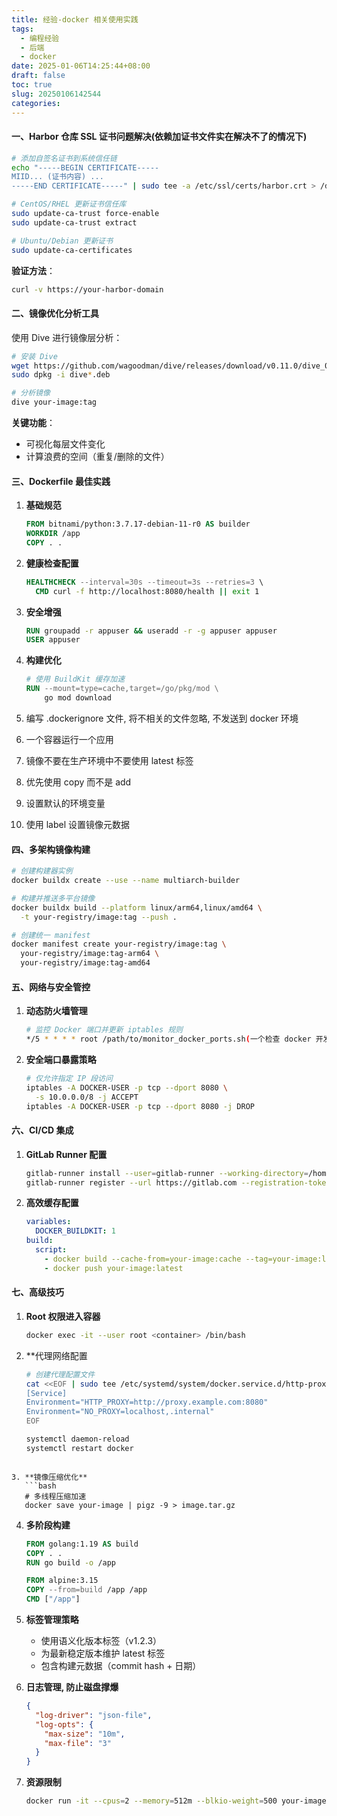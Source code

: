 ```yaml
---
title: 经验-docker 相关使用实践
tags:
  - 编程经验
  - 后端
  - docker
date: 2025-01-06T14:25:44+08:00
draft: false
toc: true
slug: 20250106142544
categories:
---
```


#### 一、Harbor 仓库 SSL 证书问题解决(依赖加证书文件实在解决不了的情况下)
```bash
# 添加自签名证书到系统信任链
echo "-----BEGIN CERTIFICATE-----
MIID... (证书内容) ...
-----END CERTIFICATE-----" | sudo tee -a /etc/ssl/certs/harbor.crt > /dev/null

# CentOS/RHEL 更新证书信任库
sudo update-ca-trust force-enable
sudo update-ca-trust extract

# Ubuntu/Debian 更新证书
sudo update-ca-certificates
```

**验证方法**：
```bash
curl -v https://your-harbor-domain
```

#### 二、镜像优化分析工具
使用 Dive 进行镜像层分析：
```bash
# 安装 Dive
wget https://github.com/wagoodman/dive/releases/download/v0.11.0/dive_0.11.0_linux_amd64.deb
sudo dpkg -i dive*.deb

# 分析镜像
dive your-image:tag
```

**关键功能**：
- 可视化每层文件变化
- 计算浪费的空间（重复/删除的文件）

#### 三、Dockerfile 最佳实践

1. **基础规范**
   ```dockerfile
   FROM bitnami/python:3.7.17-debian-11-r0 AS builder
   WORKDIR /app
   COPY . .
   ```

2. **健康检查配置**
   ```dockerfile
   HEALTHCHECK --interval=30s --timeout=3s --retries=3 \
     CMD curl -f http://localhost:8080/health || exit 1
   ```

3. **安全增强**
   ```dockerfile
   RUN groupadd -r appuser && useradd -r -g appuser appuser
   USER appuser
   ```

4. **构建优化**
   ```dockerfile
   # 使用 BuildKit 缓存加速
   RUN --mount=type=cache,target=/go/pkg/mod \
       go mod download
   ```
5. 编写 .dockerignore 文件, 将不相关的文件忽略, 不发送到 docker 环境
6. 一个容器运行一个应用
7. 镜像不要在生产环境中不要使用  latest 标签
8. 优先使用 copy 而不是 add
9. 设置默认的环境变量
10. 使用 label 设置镜像元数据
#### 四、多架构镜像构建
```bash
# 创建构建器实例
docker buildx create --use --name multiarch-builder

# 构建并推送多平台镜像
docker buildx build --platform linux/arm64,linux/amd64 \
  -t your-registry/image:tag --push .

# 创建统一 manifest
docker manifest create your-registry/image:tag \
  your-registry/image:tag-arm64 \
  your-registry/image:tag-amd64
```

#### 五、网络与安全管控

1. **动态防火墙管理**
   ```bash
   # 监控 Docker 端口并更新 iptables 规则
   */5 * * * * root /path/to/monitor_docker_ports.sh(一个检查 docker 开发了哪些端口的工具)
   ```

2. **安全端口暴露策略**
   ```bash
   # 仅允许指定 IP 段访问
   iptables -A DOCKER-USER -p tcp --dport 8080 \
     -s 10.0.0.0/8 -j ACCEPT
   iptables -A DOCKER-USER -p tcp --dport 8080 -j DROP
   ```

#### 六、CI/CD 集成

1. **GitLab Runner 配置**
   ```bash
   gitlab-runner install --user=gitlab-runner --working-directory=/home/gitlab-runner
   gitlab-runner register --url https://gitlab.com --registration-token $REG_TOKEN
   ```

2. **高效缓存配置**
   ```yaml
   variables:
     DOCKER_BUILDKIT: 1
   build:
     script:
       - docker build --cache-from=your-image:cache --tag=your-image:latest .
       - docker push your-image:latest
   ```

#### 七、**高级技巧**

1. **Root 权限进入容器**
   ```bash
   docker exec -it --user root <container> /bin/bash
   ```

2. **代理网络配置
   ```bash
   # 创建代理配置文件
   cat <<EOF | sudo tee /etc/systemd/system/docker.service.d/http-proxy.conf
   [Service]
   Environment="HTTP_PROXY=http://proxy.example.com:8080"
   Environment="NO_PROXY=localhost,.internal"
   EOF

   systemctl daemon-reload
   systemctl restart docker
```

3. **镜像压缩优化**
   ```bash
   # 多线程压缩加速
   docker save your-image | pigz -9 > image.tar.gz
   ```

4. **多阶段构建**
   ```dockerfile
   FROM golang:1.19 AS build
   COPY . .
   RUN go build -o /app

   FROM alpine:3.15
   COPY --from=build /app /app
   CMD ["/app"]
   ```

5. **标签管理策略**
   - 使用语义化版本标签（v1.2.3）
   - 为最新稳定版本维护 latest 标签
   - 包含构建元数据（commit hash + 日期）

6. **日志管理, 防止磁盘撑爆**
   ```json
   {
     "log-driver": "json-file",
     "log-opts": {
       "max-size": "10m",
       "max-file": "3"
     }
   }
   ```

7. **资源限制**
   ```bash
   docker run -it --cpus=2 --memory=512m --blkio-weight=500 your-image
   ```

